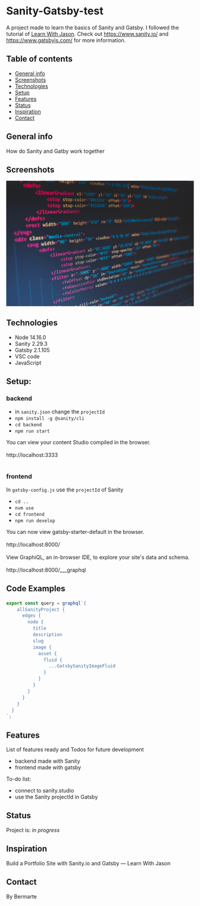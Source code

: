 # Sanity-Gatsby-test

A project made to learn the basics of Sanity and Gatsby. I followed the tutorial of [Learn With Jason](https://www.youtube.com/watch?v=SLGkyodumKI&t=1739s).
Check out https://www.sanity.io/ and https://www.gatsbyjs.com/ for more information.

## Table of contents

- [General info](#general-info)
- [Screenshots](#screenshots)
- [Technologies](#technologies)
- [Setup](#setup)
- [Features](#features)
- [Status](#status)
- [Inspiration](#inspiration)
- [Contact](#contact)

## General info

How do Sanity and Gatby work together

## Screenshots

![Example screenshot](./planning/screenshot.jpg)

## Technologies

- Node 14.16.0
- Sanity 2.29.3
- Gatsby 2.1.105
- VSC code
- JavaScript

## Setup:

### backend
- in `sanity.json` change the `projectId`  
- `npm install -g @sanity/cli`   
- `cd backend`   
- `npm run start` 
 
You can view your content Studio compiled in the browser.    
⠀   
http://localhost:3333   
⠀   

### frontend
In `gatsby-config.js` use the `projectId` of Sanity  
- `cd ..` 
- `nvm use`
- `cd frontend`
- `npm run develop`

You can now view gatsby-starter-default in the browser.    
⠀   
  http://localhost:8000/   
⠀   
View GraphiQL, an in-browser IDE, to explore your site's data and schema.   
⠀   
  http://localhost:8000/___graphql    

## Code Examples

```js
export const query = graphql`{
    allSanityProject {
      edges {
        node {
          title
          description
          slug
          image {
            asset {
              fluid {
                ...GatsbySanityImageFluid
              }
            }
          }
        }
      }
    }  
  }
`;
```

## Features

List of features ready and Todos for future development

- backend made with Sanity
- frontend made with gatsby

To-do list:

- connect to sanity.studio
- use the Sanity projectId in Gatsby

## Status

Project is: _in progress_

## Inspiration

Build a Portfolio Site with Sanity.io and Gatsby — Learn With Jason

## Contact

By Bermarte
